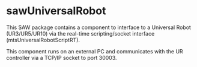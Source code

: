 
sawUniversalRobot
=================

This SAW package contains a component to interface to a Universal Robot (UR3/UR5/UR10) via
the real-time scripting/socket interface (mtsUniversalRobotScriptRT).

This component runs on an external PC and communicates with the UR controller via a TCP/IP socket
to port 30003.

